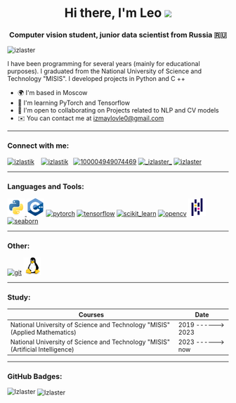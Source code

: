 <h1 align="center">Hi there, I'm Leo 
<img src="https://github.com/blackcater/blackcater/raw/main/images/Hi.gif" height="32"/></h1>
<h3 align="center">Computer vision student, junior data scientist from Russia 🇷🇺</h3>

<p align="left"> <img src="https://komarev.com/ghpvc/?username=izlaster&label=Profile%20views&color=0e75b6&style=flat" alt="izlaster" /> </p>

I have been programming for several years (mainly for educational purposes). I graduated from the National University of Science and Technology "MISIS". I developed projects in Python and C ++

- 🌍 I'm based in Moscow
- 🧠 I'm learning PyTorch and Tensorflow
- 🤝 I'm open to collaborating on Projects related to NLP and CV models
- ✉️ You can contact me at izmaylovle0@gmail.com

---

<h3 align="left">Connect with me:</h3>
<p align="left">
<a href="https://t.me/izlaster" target="blank"><img align="center" src="https://upload.wikimedia.org/wikipedia/commons/8/83/Telegram_2019_Logo.svg" alt="izlastik" height="30" width="30" /></a> &nbsp;&nbsp;
<a href="https://vk.com/izlastik" target="blank"><img align="center" src="https://upload.wikimedia.org/wikipedia/commons/4/4e/VK_Compact_Logo.svg" alt="izlastik" height="30" width="30" /></a> &nbsp;
<a href="https://fb.com/100004949074469" target="blank"><img align="center" src="https://raw.githubusercontent.com/rahuldkjain/github-profile-readme-generator/master/src/images/icons/Social/facebook.svg" alt="100004949074469" height="30" width="40" /></a>
<a href="https://twitter.com/_izlaster_" target="blank"><img align="center" src="https://raw.githubusercontent.com/rahuldkjain/github-profile-readme-generator/master/src/images/icons/Social/twitter.svg" alt="_izlaster_" height="30" width="40" /></a>
<a href="https://kaggle.com/izlaster" target="blank"><img align="center" src="https://raw.githubusercontent.com/rahuldkjain/github-profile-readme-generator/master/src/images/icons/Social/kaggle.svg" alt="izlaster" height="30" width="40" /></a>
</p>

---

<h3 align="left">Languages and Tools:</h3>
<p align="left"> 
  <a href="https://www.python.org" target="_blank" rel="noreferrer"> <img src="https://raw.githubusercontent.com/devicons/devicon/master/icons/python/python-original.svg" alt="python" width="40" height="40"/> </a>
  <a href="https://www.w3schools.com/cpp/" target="_blank" rel="noreferrer"> <img src="https://raw.githubusercontent.com/devicons/devicon/master/icons/cplusplus/cplusplus-original.svg" alt="cplusplus" width="40" height="40"/></a> 
  <a href="https://pytorch.org/" target="_blank" rel="noreferrer"> <img src="https://www.vectorlogo.zone/logos/pytorch/pytorch-icon.svg" alt="pytorch" width="40" height="40"/></a> 
  <a href="https://www.tensorflow.org" target="_blank" rel="noreferrer"> <img src="https://www.vectorlogo.zone/logos/tensorflow/tensorflow-icon.svg" alt="tensorflow" width="40" height="40"/></a>
  <a href="https://scikit-learn.org/" target="_blank" rel="noreferrer"> <img src="https://upload.wikimedia.org/wikipedia/commons/0/05/Scikit_learn_logo_small.svg" alt="scikit_learn" width="40" height="40"/></a> 
  <a href="https://opencv.org/" target="_blank" rel="noreferrer"> <img src="https://www.vectorlogo.zone/logos/opencv/opencv-icon.svg" alt="opencv" width="40" height="40"/></a> 
  <a href="https://pandas.pydata.org/" target="_blank" rel="noreferrer"> <img src="https://raw.githubusercontent.com/devicons/devicon/2ae2a900d2f041da66e950e4d48052658d850630/icons/pandas/pandas-original.svg" alt="pandas" width="40" height="40"/></a> 
  <a href="https://seaborn.pydata.org/" target="_blank" rel="noreferrer"> <img src="https://seaborn.pydata.org/_images/logo-mark-lightbg.svg" alt="seaborn" width="40" height="40"/></a> 
</p>

---

<h3 align="left">Other:</h3>
<p align="left">
  <a href="https://git-scm.com/" target="_blank" rel="noreferrer"> <img src="https://www.vectorlogo.zone/logos/git-scm/git-scm-icon.svg" alt="git" width="40" height="40"/></a> 
  <a href="https://www.linux.org/" target="_blank" rel="noreferrer"> <img src="https://raw.githubusercontent.com/devicons/devicon/master/icons/linux/linux-original.svg" alt="linux" width="40" height="40"/></a> 
</p>

---
<h3 align="left">Study:</h3>

Courses | Date 
--- | --- 
National University of Science and Technology "MISIS" (Applied Mathematics) | 2019 ------> 2023 
National University of Science and Technology "MISIS" (Artificial Intelligence) | 2023 ------> now 

---

<h3 align="left">GitHub Badges:</h3>
<p><img align="left" src="https://github-readme-stats.vercel.app/api/top-langs?username=Izlaster&show_icons=true&locale=en&layout=compact" alt="Izlaster" /></p>

<p>&nbsp;<img align="center" src="https://github-readme-stats.vercel.app/api?username=Izlaster&show_icons=true&theme=light&locale=en" alt="Izlaster" /></p>

